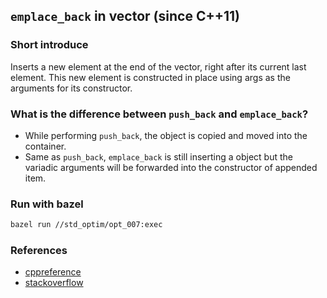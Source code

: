 ## `emplace_back` in vector (since C++11)

### Short introduce
Inserts a new element at the end of the vector, right after its current last element. This new element is constructed in place using args as the arguments for its constructor.

### What is the difference between `push_back` and `emplace_back`?
- While performing `push_back`, the object is copied and moved into the container.
- Same as `push_back`, `emplace_back` is still inserting a object but the variadic arguments will be forwarded into the constructor of appended item.

### Run with bazel
```bash
bazel run //std_optim/opt_007:exec
```

### References
- [cppreference](https://en.cppreference.com/w/cpp/container/vector/emplace_back)
- [stackoverflow](https://stackoverflow.com/questions/4303513/push-back-vs-emplace-back)
